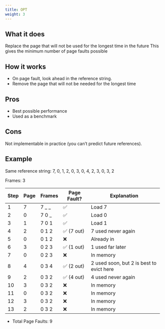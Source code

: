 ```yaml
---
title: OPT
weight: 3
---
```

## What it does

Replace the page that will not be used for the longest time in the future
This gives the minimum number of page faults possible

## How it works

* On page fault, look ahead in the reference string.
* Remove the page that will not be needed for the longest time

## Pros

* Best possible performance
* Used as a benchmark

## Cons

Not implementable in practice (you can’t predict future references).

## Example

Same reference string: 7, 0, 1, 2, 0, 3, 0, 4, 2, 3, 0, 3, 2

Frames: 3

| Step | Page | Frames  | Page Fault?  | Explanation                              |
| ---- | ---- | ------- | ------------ | ---------------------------------------- |
| 1    | 7    | 7 \_ \_ | ✅           | Load 7                                   |
| 2    | 0    | 7 0 \_  | ✅           | Load 0                                   |
| 3    | 1    | 7 0 1   | ✅           | Load 1                                   |
| 4    | 2    | 0 1 2   | ✅ (7 out)   | 7 used never again                       |
| 5    | 0    | 0 1 2   | ❌           | Already in                               |
| 6    | 3    | 0 2 3   | ✅ (1 out)   | 1 used far later                         |
| 7    | 0    | 0 2 3   | ❌           | In memory                                |
| 8    | 4    | 0 3 4   | ✅ (2 out)   | 2 used soon, but 2 is best to evict here |
| 9    | 2    | 0 3 2   | ✅ (4 out)   | 4 used never again                       |
| 10   | 3    | 0 3 2   | ❌           | In memory                                |
| 11   | 0    | 0 3 2   | ❌           | In memory                                |
| 12   | 3    | 0 3 2   | ❌           | In memory                                |
| 13   | 2    | 0 3 2   | ❌           | In memory                                |

* Total Page Faults: 9
